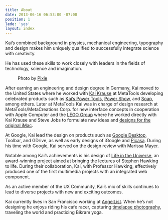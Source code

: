 ```yaml
---
title: About
date: 2013-06-16 06:53:00 -07:00
position: 1
lede: 'yes'
layout: index
---
```


Kai’s combined background in physics, mechanical engineering, typography and design makes him uniquely qualified to successfully integrate science with creativity.

He has used these skills to work closely with leaders in the fields of technology, science and imagination.

<figure>
<img src="/uploads/kai_headshot.jpg" alt="">
<figcaption>
Photo by <a href="http://www.pixievision.com/" target="_blank" title="Pixie Vision Photography">Pixie</a>
</figcaption>
</figure>

After earning an engineering and design degree in Germany, Kai moved to the United States where he worked with <a href="http://en.wikipedia.org/wiki/Kai_Krause" title="Kai Krause on Wikipedia">Kai Krause</a> at MetaTools developing celebrated products such as <a href="http://en.wikipedia.org/wiki/Kai%27s_Power_Tools" title="Kai’s Power Tools on Wikipedia">Kai’s Power Tools</a>, <a class="fancybox" href="/uploads/1997-Kais-Power-Show-02-By-Kai-Gradert.jpg" title="1997 Kais Power Show 02 - By Kai Gradert">Power Show</a>, and <a class="fancybox" href="/uploads/1997-Kais-Photo-Soap-By-Kai-Gradert.jpg" title="1997 Kais Photo Soap - By Kai Gradert">Soap</a>, among others. Later at MetaTools Kai was in charge of design research at MetaTools/MetaCreations Corp. for new interface concepts in cooperation with Apple Computer and the <a class="fancybox" href="/uploads/1999-Lego-01-By-Kai-Gradert.jpg" title="1999 Lego 01 - By Kai Gradert">LEGO Group</a> where he worked directly with Kai Krause and Steve Jobs to formulate new ideas and <a class="fancybox" href="/uploads/1998-Original-iMac-Interface-02-By-Kai-Gradert.jpg" title="1998 Original iMac Interface 02 - By Kai Gradert">designs for the original iMac</a>.

At Google, Kai lead the design on products such as <a class="fancybox" href="/uploads/2007-Google-Sidebar-By-Kai-Gradert.jpg" title="2007 Google Sidebar - By Kai Gradert">Google Desktop</a>, Toolbar, and GDrive, as well as early designs of iGoogle and <a class="fancybox" href="/uploads/2004-Picasa-03-By-Kai-Gradert.jpg" title="2004 Picasa 03 - By Kai Gradert">Picasa</a>. During his time with Google, Kai served on the design review with Marissa Mayer.

Notable among Kai’s achievements is his design of <a class="fancybox" href="/uploads/1997-Life-In-The-Universe-01-By-Kai-Gradert.jpg" title="1997 Life In The Universe 01 - By Kai Gradert">Life in the Universe</a>, an award-winning project aimed at bringing the lectures of Stephen Hawking to life. During their collaboration, Kai, with Professor Hawking, effectively produced one of the first multimedia projects with an integrated web component.

As an active member of the UX Community, Kai’s mix of skills continues to lead to diverse projects with new and exciting outcomes.

Kai currently lives in San Francisco working at [AngelList](https://angel.co/kai). When he’s not designing he enjoys riding his cafe racer, capturing [timelapse photography](/blog/tags/photography/), traveling the world and practicing Bikram yoga.
